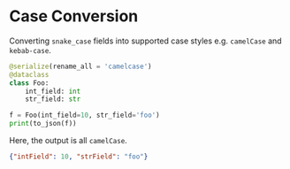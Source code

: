 # Case Conversion

Converting `snake_case` fields into supported case styles e.g. `camelCase` and `kebab-case`.

```python
@serialize(rename_all = 'camelcase')
@dataclass
class Foo:
    int_field: int
    str_field: str

f = Foo(int_field=10, str_field='foo')
print(to_json(f))
```

Here, the output is all `camelCase`.

```json
{"intField": 10, "strField": "foo"}
```
